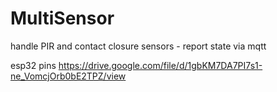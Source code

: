# MultiSensor

handle PIR and contact closure sensors - report state via mqtt

esp32 pins
https://drive.google.com/file/d/1gbKM7DA7PI7s1-ne_VomcjOrb0bE2TPZ/view 

